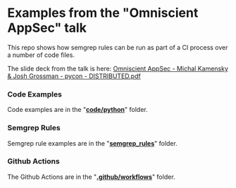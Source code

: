 # Examples from the "Omniscient AppSec" talk

This repo shows how semgrep rules can be run as part of a CI process over a number of code files.

The slide deck from the talk is here:
[Omniscient AppSec - Michal Kamensky & Josh Grossman - pycon - DISTRIBUTED.pdf](/Omniscient%20AppSec%20-%20Michal%20Kamensky%20%26%20Josh%20Grossman%20-%20pycon%20-%20DISTRIBUTED.pdf)

### Code Examples

Code examples are in the "**[code/python](code/python/)**" folder.

### Semgrep Rules

Semgrep rule examples are in the "**[semgrep_rules](semgrep_rules/)**" folder.

### Github Actions

The Github Actions are in the "**[.github/workflows](.github/workflows/)**" folder.